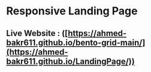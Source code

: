 # Responsive Landing Page
## Live Website : ([https://ahmed-bakr611.github.io/bento-grid-main/](https://ahmed-bakr611.github.io/LandingPage/))
